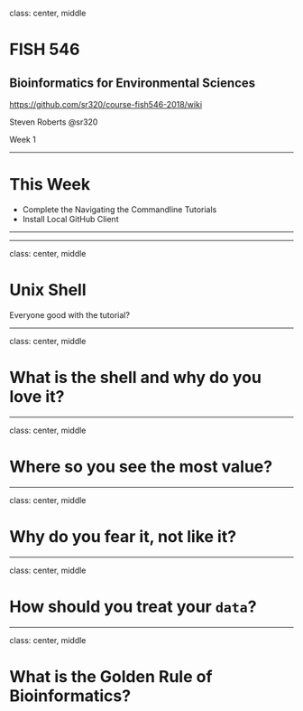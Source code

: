 class: center, middle

# FISH 546
## Bioinformatics for Environmental Sciences

https://github.com/sr320/course-fish546-2018/wiki

Steven Roberts
@sr320

Week 1


---
# This Week

- Complete the Navigating the Commandline Tutorials
- Install Local GitHub Client


---


---



class: center, middle
# Unix Shell

Everyone good with the tutorial?

---
class: center, middle
# What is the shell and why do you love it?

---

class: center, middle
# Where so you see the most value?

---
class: center, middle
# Why do you fear it, not like it?


---
class: center, middle
# How should you treat your `data`?



---
class: center, middle
# What is the Golden Rule of Bioinformatics?
